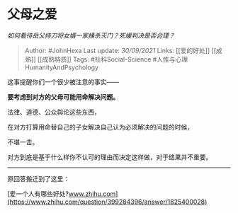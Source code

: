 # 父母之爱
*如何看待岳父持刀将女婿一家捅杀灭门？死缓判决是否合理？*

> Author: #JohnHexa 
Last update: *30/09/2021* 
Links: [[爱的好处]] [[成熟]] [[成熟特质]] 
Tags: #社科Social-Science #人性与心理HumanityAndPsychology 

这事提醒你们一个很少被注意的事实——

**要考虑到对方的父母可能用命解决问题。**

法律、道德、公众舆论这些东西，

在对方打算用命替自己的子女解决自己认为必须解决的问题的时候，

不堪一击。

对方到底是基于什么样你不认可的理由而决定这样做，对于结果并不重要。

  

---

原回答搬迁到了这里：

[爱一个人有哪些好处?​www.zhihu.com](https://www.zhihu.com/question/399284396/answer/1825400028)

  
